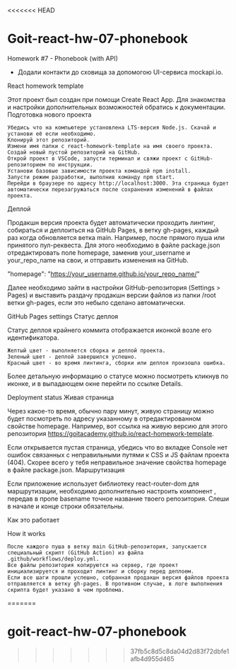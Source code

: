 <<<<<<< HEAD
# Goit-react-hw-07-phonebook

Homework #7 - Phonebook (with API)

- Додали контакти до сховища за допомогою UI-сервиса mockapi.io.

React homework template

Этот проект был создан при помощи Create React App. Для знакомства и настройки дополнительных возможностей обратись к документации.
Подготовка нового проекта

    Убедись что на компьютере установлена LTS-версия Node.js. Скачай и установи её если необходимо.
    Клонируй этот репозиторий.
    Измени имя папки с react-homework-template на имя своего проекта.
    Создай новый пустой репозиторий на GitHub.
    Открой проект в VSCode, запусти терминал и свяжи проект с GitHub-репозиторием по инструкции.
    Установи базовые зависимости проекта командой npm install.
    Запусти режим разработки, выполнив команду npm start.
    Перейди в браузере по адресу http://localhost:3000. Эта страница будет автоматически перезагружаться после сохранения изменений в файлах проекта.

Деплой

Продакшн версия проекта будет автоматически проходить линтинг, собираться и деплоиться на GitHub Pages, в ветку gh-pages, каждый раз когда обновляется ветка main. Например, после прямого пуша или принятого пул-реквеста. Для этого необходимо в файле package.json отредактировать поле homepage, заменив your_username и your_repo_name на свои, и отправить изменения на GitHub.

"homepage": "https://your_username.github.io/your_repo_name/"

Далее необходимо зайти в настройки GitHub-репозитория (Settings > Pages) и выставить раздачу продакшн версии файлов из папки /root ветки gh-pages, если это небыло сделано автоматически.

GitHub Pages settings
Статус деплоя

Статус деплоя крайнего коммита отображается иконкой возле его идентификатора.

    Желтый цвет - выполняется сборка и деплой проекта.
    Зеленый цвет - деплой завершился успешно.
    Красный цвет - во время линтинга, сборки или деплоя произошла ошибка.

Более детальную информацию о статусе можно посмотреть кликнув по иконке, и в выпадающем окне перейти по ссылке Details.

Deployment status
Живая страница

Через какое-то время, обычно пару минут, живую страницу можно будет посмотреть по адресу указанному в отредактированном свойстве homepage. Например, вот ссылка на живую версию для этого репозитория https://goitacademy.github.io/react-homework-template.

Если открывается пустая страница, убедись что во вкладке Console нет ошибок связанных с неправильными путями к CSS и JS файлам проекта (404). Скорее всего у тебя неправильное значение свойства homepage в файле package.json.
Маршрутизация

Если приложение использует библиотеку react-router-dom для маршрутизации, необходимо дополнительно настроить компонент <BrowserRouter>, передав в пропе basename точное название твоего репозитория. Слеши в начале и конце строки обязательны.

<BrowserRouter basename="/your_repo_name/">
  <App />
</BrowserRouter>

Как это работает

How it works

    После каждого пуша в ветку main GitHub-репозитория, запускается специальный скрипт (GitHub Action) из файла .github/workflows/deploy.yml.
    Все файлы репозитория копируются на сервер, где проект инициализируется и проходит линтинг и сборку перед деплоем.
    Если все шаги прошли успешно, собранная продакшн версия файлов проекта отправляется в ветку gh-pages. В противном случае, в логе выполнения скрипта будет указано в чем проблема.
=======
# goit-react-hw-07-phonebook
>>>>>>> 37fb5c8d5c8da04d2d83f72dbfe1afb4d955d465
